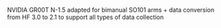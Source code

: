 NVIDIA GR00T N-1.5 adapted for bimanual SO101 arms + data conversion from HF 3.0 to 2.1 to support all types of data collection
